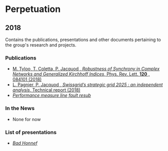 # Perpetuation

## 2018

Contains the publications, presentations and other documents pertaining to the group's research and projects.

### Publications

* [M. Tyloo, T. Coletta, P. Jacquod , *Robustness of Synchrony in Complex Networks and Generalized Kirchhoff Indices*, Phys. Rev. Lett. **120** , 084101 (2018)](https://github.com/GeeeHesso/Perpetuation/tree/master/2018/Papers/Kirchhoff)
* [L. Pagnier, P. Jacquod , *Swissgrid’s strategic grid 2025 : an independent analysis*, Technical report (2018)](https://github.com/GeeeHesso/Perpetuation/tree/master/2018/Papers/Swissgrid_2025)
* [*Performance measure line fault resub*](https://github.com/GeeeHesso/Perpetuation/tree/master/2018/Papers/Gramian)

### In the News

* None for now

### List of presentations

* [*Bad Honnef*](https://github.com/GeeeHesso/Perpetuation/tree/master/2018/Presentations/Bad_Honnef)
